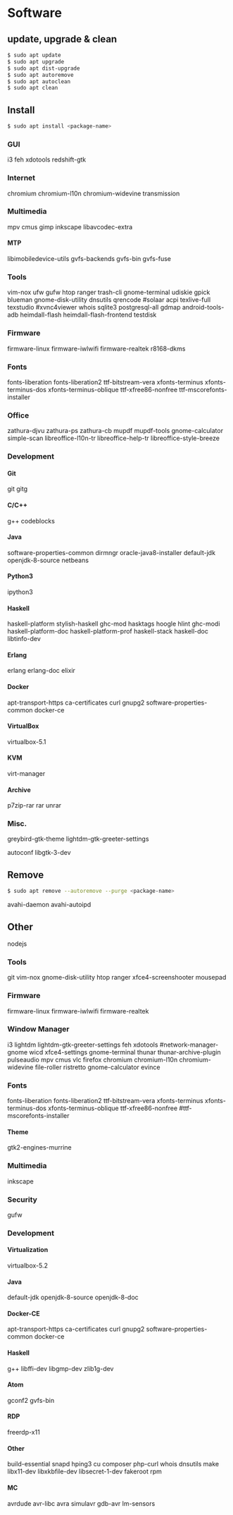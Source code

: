 # Software

## update, upgrade & clean

```bash
$ sudo apt update
$ sudo apt upgrade
$ sudo apt dist-upgrade
$ sudo apt autoremove
$ sudo apt autoclean
$ sudo apt clean
```

## Install

```bash
$ sudo apt install <package-name>
```

### GUI
i3 feh xdotools
redshift-gtk

### Internet
chromium chromium-l10n chromium-widevine
transmission

### Multimedia
mpv cmus
gimp inkscape
libavcodec-extra

#### MTP
libimobiledevice-utils
gvfs-backends
gvfs-bin
gvfs-fuse

### Tools
vim-nox
ufw gufw
htop
ranger
trash-cli
gnome-terminal
udiskie
gpick
blueman
gnome-disk-utility
dnsutils
qrencode
#solaar
acpi
texlive-full
texstudio
#xvnc4viewer
whois
sqlite3
postgresql-all
gdmap
android-tools-adb
heimdall-flash
heimdall-flash-frontend
testdisk

### Firmware
firmware-linux firmware-iwlwifi
firmware-realtek r8168-dkms

### Fonts
fonts-liberation fonts-liberation2 ttf-bitstream-vera
xfonts-terminus xfonts-terminus-dos xfonts-terminus-oblique
ttf-xfree86-nonfree
ttf-mscorefonts-installer

### Office
zathura-djvu zathura-ps zathura-cb
mupdf
mupdf-tools
gnome-calculator
simple-scan
libreoffice-l10n-tr
libreoffice-help-tr
libreoffice-style-breeze

### Development

#### Git
git gitg

#### C/C++
g++
codeblocks

#### Java
software-properties-common
dirmngr
oracle-java8-installer
default-jdk
openjdk-8-source
netbeans

#### Python3
ipython3

#### Haskell
haskell-platform
stylish-haskell ghc-mod hasktags hoogle hlint ghc-modi
haskell-platform-doc haskell-platform-prof haskell-stack
haskell-doc
libtinfo-dev

#### Erlang
erlang
erlang-doc
elixir

#### Docker
apt-transport-https
ca-certificates
curl
gnupg2
software-properties-common
docker-ce

#### VirtualBox
virtualbox-5.1

#### KVM
virt-manager

#### Archive
p7zip-rar rar unrar

### Misc.
greybird-gtk-theme
lightdm-gtk-greeter-settings

autoconf
libgtk-3-dev

## Remove

```bash
$ sudo apt remove --autoremove --purge <package-name>
```

avahi-daemon
avahi-autoipd

## Other
nodejs

### Tools
git vim-nox
gnome-disk-utility
htop
ranger
xfce4-screenshooter
mousepad

### Firmware
firmware-linux firmware-iwlwifi firmware-realtek

### Window Manager
i3 lightdm lightdm-gtk-greeter-settings
feh xdotools
#network-manager-gnome
wicd
xfce4-settings
gnome-terminal
thunar
thunar-archive-plugin
pulseaudio
mpv cmus
vlc
firefox
chromium chromium-l10n chromium-widevine
file-roller
ristretto
gnome-calculator
evince

### Fonts
fonts-liberation fonts-liberation2 ttf-bitstream-vera
xfonts-terminus xfonts-terminus-dos xfonts-terminus-oblique
ttf-xfree86-nonfree
#ttf-mscorefonts-installer

#### Theme
gtk2-engines-murrine

### Multimedia
inkscape

### Security
gufw

### Development

#### Virtualization
virtualbox-5.2

#### Java
default-jdk openjdk-8-source openjdk-8-doc

#### Docker-CE
apt-transport-https
ca-certificates
curl
gnupg2
software-properties-common
docker-ce

#### Haskell
g++
libffi-dev
libgmp-dev
zlib1g-dev

#### Atom
gconf2
gvfs-bin


#### RDP
freerdp-x11

#### Other
build-essential
snapd
hping3
cu
composer
php-curl
whois
dnsutils
make
libx11-dev libxkbfile-dev libsecret-1-dev
fakeroot
rpm

#### MC
avrdude
avr-libc
avra
simulavr
gdb-avr
lm-sensors
